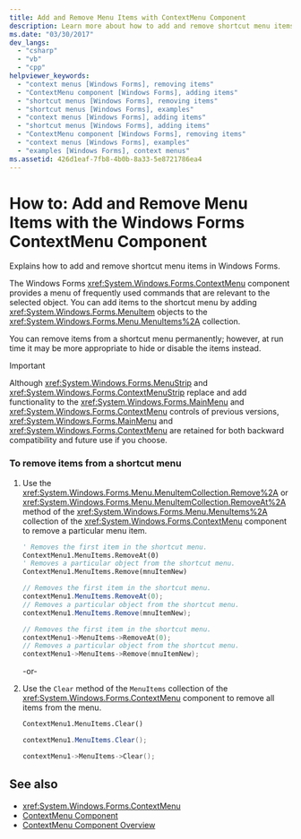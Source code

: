```yaml
---
title: Add and Remove Menu Items with ContextMenu Component
description: Learn more about how to add and remove shortcut menu items with the Windows Forms ContextMenu component.
ms.date: "03/30/2017"
dev_langs: 
  - "csharp"
  - "vb"
  - "cpp"
helpviewer_keywords: 
  - "context menus [Windows Forms], removing items"
  - "ContextMenu component [Windows Forms], adding items"
  - "shortcut menus [Windows Forms], removing items"
  - "shortcut menus [Windows Forms], examples"
  - "context menus [Windows Forms], adding items"
  - "shortcut menus [Windows Forms], adding items"
  - "ContextMenu component [Windows Forms], removing items"
  - "context menus [Windows Forms], examples"
  - "examples [Windows Forms], context menus"
ms.assetid: 426d1eaf-7fb8-4b0b-8a33-5e8721786ea4
---
```

# How to: Add and Remove Menu Items with the Windows Forms ContextMenu Component
Explains how to add and remove shortcut menu items in Windows Forms.  
  
 The Windows Forms <xref:System.Windows.Forms.ContextMenu> component provides a menu of frequently used commands that are relevant to the selected object. You can add items to the shortcut menu by adding <xref:System.Windows.Forms.MenuItem> objects to the <xref:System.Windows.Forms.Menu.MenuItems%2A> collection.  
  
 You can remove items from a shortcut menu permanently; however, at run time it may be more appropriate to hide or disable the items instead.  
  
> [!IMPORTANT]
> Although <xref:System.Windows.Forms.MenuStrip> and <xref:System.Windows.Forms.ContextMenuStrip> replace and add functionality to the <xref:System.Windows.Forms.MainMenu> and <xref:System.Windows.Forms.ContextMenu> controls of previous versions, <xref:System.Windows.Forms.MainMenu> and <xref:System.Windows.Forms.ContextMenu> are retained for both backward compatibility and future use if you choose.  
  
### To remove items from a shortcut menu  
  
1. Use the <xref:System.Windows.Forms.Menu.MenuItemCollection.Remove%2A> or <xref:System.Windows.Forms.Menu.MenuItemCollection.RemoveAt%2A> method of the <xref:System.Windows.Forms.Menu.MenuItems%2A> collection of the <xref:System.Windows.Forms.ContextMenu> component to remove a particular menu item.  
  
    ```vb  
    ' Removes the first item in the shortcut menu.  
    ContextMenu1.MenuItems.RemoveAt(0)  
    ' Removes a particular object from the shortcut menu.  
    ContextMenu1.MenuItems.Remove(mnuItemNew)  
    ```  
  
    ```csharp  
    // Removes the first item in the shortcut menu.  
    contextMenu1.MenuItems.RemoveAt(0);  
    // Removes a particular object from the shortcut menu.  
    contextMenu1.MenuItems.Remove(mnuItemNew);  
    ```  
  
    ```cpp  
    // Removes the first item in the shortcut menu.  
    contextMenu1->MenuItems->RemoveAt(0);  
    // Removes a particular object from the shortcut menu.  
    contextMenu1->MenuItems->Remove(mnuItemNew);  
    ```  
  
     -or-  
  
2. Use the `Clear` method of the `MenuItems` collection of the <xref:System.Windows.Forms.ContextMenu> component to remove all items from the menu.  
  
    ```vb  
    ContextMenu1.MenuItems.Clear()  
    ```  
  
    ```csharp  
    contextMenu1.MenuItems.Clear();  
    ```  
  
    ```cpp  
    contextMenu1->MenuItems->Clear();  
    ```  
  
## See also

- <xref:System.Windows.Forms.ContextMenu>
- [ContextMenu Component](contextmenu-component-windows-forms.md)
- [ContextMenu Component Overview](contextmenu-component-overview-windows-forms.md)
